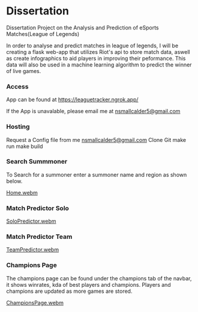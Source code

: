 # Dissertation
Dissertation Project on the Analysis and Prediction of eSports Matches(League of Legends)

In order to analyse and predict matches in league of legends, I will be creating a flask web-app that utilizes Riot's api to store match data, aswell as create infographics to aid players in improving their peformance. This data will also be used in a machine learning algorithm to predict the winner of live games.

### Access

App can be found at https://leaguetracker.ngrok.app/

If the App is unavalable, please email me at nsmallcalder5@gmail.com

### Hosting

Request a Config file from me nsmallcalder5@gmail.com
Clone Git
make run
make build

####

### Search Summmoner

To Search for a summoner enter a summoner name and region as shown below.

[Home.webm](https://user-images.githubusercontent.com/74361286/235540045-e6afcfe2-7486-4533-a37a-bce150ffa3d7.webm)



### Match Predictor Solo


[SoloPredictor.webm](https://user-images.githubusercontent.com/74361286/235540717-139ac77e-5f96-4f95-bc75-d500a72b17b3.webm)



### Match Predictor Team

[TeamPredictor.webm](https://user-images.githubusercontent.com/74361286/235540711-49027c7a-7615-4782-b390-632ee31b5b2e.webm)


### Champions Page

The champions page can be found under the champions tab of the navbar, it shows winrates, kda of best players and champions. Players and champions are updated as more games are stored.

[ChampionsPage.webm](https://user-images.githubusercontent.com/74361286/235540587-d8edec08-a45b-4fcc-b73e-d858db12ae45.webm)
